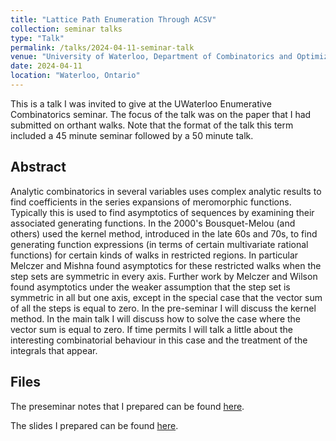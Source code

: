 ```yaml
---
title: "Lattice Path Enumeration Through ACSV"
collection: seminar talks
type: "Talk"
permalink: /talks/2024-04-11-seminar-talk
venue: "University of Waterloo, Department of Combinatorics and Optimization"
date: 2024-04-11
location: "Waterloo, Ontario"
---
```


This is a talk I was invited to give at the UWaterloo Enumerative Combinatorics seminar. The focus of the talk was on the paper that I had submitted on orthant walks. Note that the format of the talk this term included a 45 minute seminar followed by a 50 minute talk.

Abstract
-----

Analytic combinatorics in several variables uses complex
analytic results to find coefficients in the series expansions of
meromorphic functions. Typically this is used to find asymptotics of
sequences by examining their associated generating functions. In the
2000's Bousquet-Melou (and others) used the kernel method, introduced in
the late 60s and 70s, to find generating function expressions (in terms
of certain multivariate rational functions) for certain kinds of walks
in restricted regions. In particular Melczer and Mishna found
asymptotics for these restricted walks when the step sets are symmetric
in every axis. Further work by Melczer and Wilson found asymptotics
under the weaker assumption that the step set is symmetric in all but
one axis, except in the special case that the vector sum of all the
steps is equal to zero. In the pre-seminar I will discuss the kernel
method. In the main talk I will discuss how to solve the case where the
vector sum is equal to zero. If time permits I will talk a little about
the interesting combinatorial behaviour in this case and the treatment
of the integrals that appear.

Files
-----
The preseminar notes that I prepared can be found [here](/files/2024-04-11-talk-preseminar.pdf).

The slides I prepared can be found [here](/files/2024-04-11-talk-slides.pdf).
